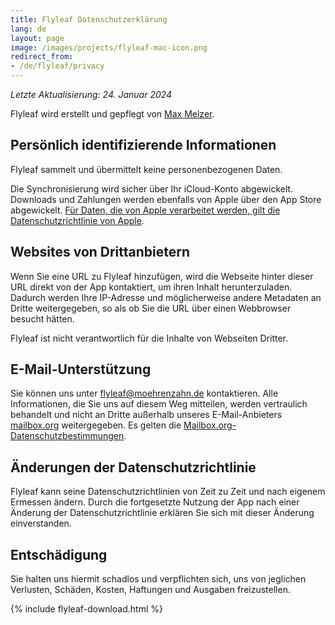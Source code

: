 ```yaml
---
title: Flyleaf Datenschutzerklärung
lang: de
layout: page
image: /images/projects/flyleaf-mac-icon.png
redirect_from:
- /de/flyleaf/privacy
---
```


*Letzte Aktualisierung: 24. Januar 2024*

Flyleaf wird erstellt und gepflegt von [Max Melzer](/impressum).

## Persönlich identifizierende Informationen

Flyleaf sammelt und übermittelt keine personenbezogenen Daten.

Die Synchronisierung wird sicher über Ihr iCloud-Konto abgewickelt. Downloads und Zahlungen werden ebenfalls von Apple über den App Store abgewickelt. [Für Daten, die von Apple verarbeitet werden, gilt die Datenschutzrichtlinie von Apple](https://www.apple.com/legal/privacy/).

## Websites von Drittanbietern

Wenn Sie eine URL zu Flyleaf hinzufügen, wird die Webseite hinter dieser URL direkt von der App kontaktiert, um ihren Inhalt herunterzuladen. Dadurch werden Ihre IP-Adresse und möglicherweise andere Metadaten an Dritte weitergegeben, so als ob Sie die URL über einen Webbrowser besucht hätten.

Flyleaf ist nicht verantwortlich für die Inhalte von Webseiten Dritter.

## E-Mail-Unterstützung

Sie können uns unter [flyleaf@moehrenzahn.de](mailto:flyleaf@moehrenzahn.de) kontaktieren. Alle Informationen, die Sie uns auf diesem Weg mitteilen, werden vertraulich behandelt und nicht an Dritte außerhalb unseres E-Mail-Anbieters [mailbox.org](https://mailbox.org) weitergegeben. Es gelten die [Mailbox.org-Datenschutzbestimmungen](https://mailbox.org/en/data-protection).

## Änderungen der Datenschutzrichtlinie

Flyleaf kann seine Datenschutzrichtlinien von Zeit zu Zeit und nach eigenem Ermessen ändern. Durch die fortgesetzte Nutzung der App nach einer Änderung der Datenschutzrichtlinie erklären Sie sich mit dieser Änderung einverstanden.

## Entschädigung

Sie halten uns hiermit schadlos und verpflichten sich, uns von jeglichen Verlusten, Schäden, Kosten, Haftungen und Ausgaben freizustellen.

{% include flyleaf-download.html %}